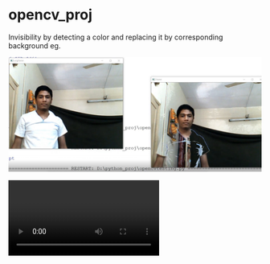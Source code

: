 # opencv_proj
Invisibility by detecting a color and replacing it by corresponding background 
eg.

![openCV](https://github.com/pvrohit100/opencv_proj/blob/main/opencvpic.jpg)



![video link](https://github.com/pvrohit100/opencv_proj/blob/main/finalvid.mp4)
